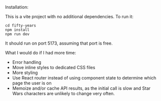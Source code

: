 Installation:

This is a vite project with no additional dependencies. To run it:

```
cd fifty-years
npm install
npm run dev
```
It should run on port 5173, assuming that port is free.

What I would do if I had more time:
- Error handling
- Move inline styles to dedicated CSS files
- More styling
- Use React router instead of using component state to determine which page the user is on
- Memoize and/or cache API results, as the initial call is slow and Star Wars characters are unlikely to change very often.
